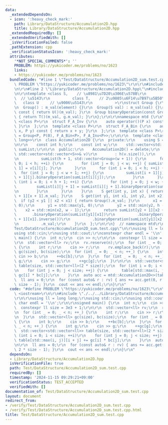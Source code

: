 ```yaml
---
data:
  _extendedDependsOn:
  - icon: ':heavy_check_mark:'
    path: Library/DataStructure/Accumulation2D.hpp
    title: Library/DataStructure/Accumulation2D.hpp
  _extendedRequiredBy: []
  _extendedVerifiedWith: []
  _isVerificationFailed: false
  _pathExtension: cpp
  _verificationStatusIcon: ':heavy_check_mark:'
  attributes:
    '*NOT_SPECIAL_COMMENTS*': ''
    PROBLEM: https://yukicoder.me/problems/no/1623
    links:
    - https://yukicoder.me/problems/no/1623
  bundledCode: "#line 1 \"Test/DataStructure/Accumulation2D_sum.test.cpp\"\n#define\
    \ PROBLEM \"https://yukicoder.me/problems/no/1623\"\r\n\r\n#include <iostream>\r\
    \n\r\n#line 2 \"Library/DataStructure/Accumulation2D.hpp\"\n#include <vector>\r\
    \n\r\ntemplate <class S,    // \u8981\u7D20\u306E\u578B\r\n          S element,\
    \  // \u5143\r\n          class T,    // 2\u9805\u6F14\u7B97\u5B50\r\n       \
    \   class U     // \u9006\u5143\r\n          >\r\nstruct Group {\r\n  S m_val;\r\
    \n  Group() : m_val(element) {}\r\n  Group(S val) : m_val(val) {}\r\n  Group inverse()\
    \ const { return U()(m_val); }\r\n  Group binaryOperation(const Group& g) const\
    \ { return T()(m_val, g.m_val); }\r\n};\r\n\r\nnamespace mtd {\r\n\r\n  template\
    \ <class P>\r\n  struct F_A_Inv {\r\n    auto operator()(P x) const { return -x;\
    \ }\r\n  };\r\n  template <class P>\r\n  struct F_A_Bin {\r\n    auto operator()(P\
    \ x, P y) const { return x + y; }\r\n  };\r\n  template <class P>\r\n  using AdditiveGroup\
    \ = Group<P, P(0), F_A_Bin<P>, F_A_Inv<P>>;\r\n\r\n  template <class Group = AdditiveGroup<long\
    \ long>>\r\n  class Accumulation2D {\r\n  private:\r\n    using S = decltype(Group().m_val);\r\
    \n\r\n    const int h;\r\n    const int w;\r\n    std::vector<std::vector<Group>>\
    \ sumList;\r\n\r\n  public:\r\n    Accumulation2D() = delete;\r\n    Accumulation2D(const\
    \ std::vector<std::vector<S>>& v)\r\n        : h(v.size()),\r\n          w(v[0].size()),\r\
    \n          sumList(h + 1, std::vector<Group>(w + 1)) {\r\n      for (int i =\
    \ 0; i < h; ++i) {\r\n        for (int j = 0; j < w; ++j) { sumList[i + 1][j +\
    \ 1] = v[i][j]; }\r\n      }\r\n      for (int i = 0; i < h; ++i) {\r\n      \
    \  for (int j = 0; j < w + 1; ++j) {\r\n          sumList[i + 1][j] = sumList[i\
    \ + 1][j].binaryOperation(sumList[i][j]);\r\n        }\r\n      }\r\n      for\
    \ (int i = 0; i < h + 1; ++i) {\r\n        for (int j = 0; j < w; ++j) {\r\n \
    \         sumList[i][j + 1] = sumList[i][j + 1].binaryOperation(sumList[i][j]);\r\
    \n        }\r\n      }\r\n    }\r\n    S get(int y, int x) { return sumList[y\
    \ + 1][x + 1].m_val; }\r\n    S get(int y1, int x1, int y2, int x2) {\r\n    \
    \  if (y2 < y1 || x2 < x1) { return Group().m_val; }\r\n      x1 = std::max(x1,\
    \ 0);\r\n      y1 = std::max(y1, 0);\r\n      y2 = std::min(y2, h - 1);\r\n  \
    \    x2 = std::min(x2, w - 1);\r\n      return sumList[y2 + 1][x2 + 1]\r\n   \
    \       .binaryOperation(sumList[y1][x1])\r\n          .binaryOperation(sumList[y2\
    \ + 1][x1].inverse())\r\n          .binaryOperation(sumList[y1][x2 + 1].inverse())\r\
    \n          .m_val;\r\n    }\r\n  };\r\n\r\n}  // namespace mtd\r\n#line 6 \"\
    Test/DataStructure/Accumulation2D_sum.test.cpp\"\n\r\nusing ll = long long;\r\n\
    using std::cin;\r\nusing std::cout;\r\nconstexpr char endl = '\\n';\r\n\r\nsigned\
    \ main() {\r\n  int n;\r\n  cin >> n;\r\n\r\n  constexpr ll size = 3e3 + 1;\r\n\
    \r\n  std::vector<ll> rv;\r\n  rv.reserve(n);\r\n  for (int _ = 0; _ < n; ++_)\
    \ {\r\n    int r;\r\n    cin >> r;\r\n    rv.emplace_back(r);\r\n  }\r\n  std::vector<ll>\
    \ gc(size), bc(size);\r\n  for (int _ = 0; _ < n; ++_) {\r\n    int b;\r\n   \
    \ cin >> b;\r\n    ++bc[b];\r\n  }\r\n  for (int _ = 0; _ < n; ++_) {\r\n    int\
    \ g;\r\n    cin >> g;\r\n    ++gc[g];\r\n  }\r\n\r\n  std::vector<std::vector<ll>>\
    \ table(size, std::vector<ll>(2 * size));\r\n  for (int i = 0; i < size; ++i)\r\
    \n    for (int j = 0; j < size; ++j) {\r\n      table[std::max(i, j)][i + j] +=\
    \ gc[i] * bc[j];\r\n    }\r\n  auto acc = mtd::Accumulation2D<>(table);\r\n\r\n\
    \  ll ans = 0;\r\n  for (const auto& r : rv) { ans += acc.get(0, r + 1, r, 2 *\
    \ size - 1); }\r\n  cout << ans << endl;\r\n}\r\n"
  code: "#define PROBLEM \"https://yukicoder.me/problems/no/1623\"\r\n\r\n#include\
    \ <iostream>\r\n\r\n#include \"./../../Library/DataStructure/Accumulation2D.hpp\"\
    \r\n\r\nusing ll = long long;\r\nusing std::cin;\r\nusing std::cout;\r\nconstexpr\
    \ char endl = '\\n';\r\n\r\nsigned main() {\r\n  int n;\r\n  cin >> n;\r\n\r\n\
    \  constexpr ll size = 3e3 + 1;\r\n\r\n  std::vector<ll> rv;\r\n  rv.reserve(n);\r\
    \n  for (int _ = 0; _ < n; ++_) {\r\n    int r;\r\n    cin >> r;\r\n    rv.emplace_back(r);\r\
    \n  }\r\n  std::vector<ll> gc(size), bc(size);\r\n  for (int _ = 0; _ < n; ++_)\
    \ {\r\n    int b;\r\n    cin >> b;\r\n    ++bc[b];\r\n  }\r\n  for (int _ = 0;\
    \ _ < n; ++_) {\r\n    int g;\r\n    cin >> g;\r\n    ++gc[g];\r\n  }\r\n\r\n\
    \  std::vector<std::vector<ll>> table(size, std::vector<ll>(2 * size));\r\n  for\
    \ (int i = 0; i < size; ++i)\r\n    for (int j = 0; j < size; ++j) {\r\n     \
    \ table[std::max(i, j)][i + j] += gc[i] * bc[j];\r\n    }\r\n  auto acc = mtd::Accumulation2D<>(table);\r\
    \n\r\n  ll ans = 0;\r\n  for (const auto& r : rv) { ans += acc.get(0, r + 1, r,\
    \ 2 * size - 1); }\r\n  cout << ans << endl;\r\n}\r\n"
  dependsOn:
  - Library/DataStructure/Accumulation2D.hpp
  isVerificationFile: true
  path: Test/DataStructure/Accumulation2D_sum.test.cpp
  requiredBy: []
  timestamp: '2024-11-15 09:29:21+09:00'
  verificationStatus: TEST_ACCEPTED
  verifiedWith: []
documentation_of: Test/DataStructure/Accumulation2D_sum.test.cpp
layout: document
redirect_from:
- /verify/Test/DataStructure/Accumulation2D_sum.test.cpp
- /verify/Test/DataStructure/Accumulation2D_sum.test.cpp.html
title: Test/DataStructure/Accumulation2D_sum.test.cpp
---
```

